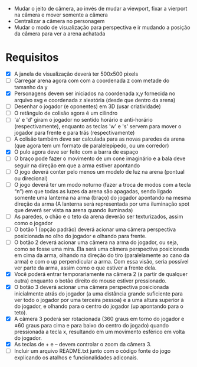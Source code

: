 - Mudar o jeito de câmera, ao invés de mudar a viewport, fixar a vierport na câmera e mover somente a câmera
- Centralizar a câmera no personagem
- Mudar o modo de visualização para perspectiva e ir mudando a posição da câmera para ver a arena achatada

# Requisitos
- [x] A janela de visualização deverá ter 500x500 pixels
- [ ] Carregar arena agora com com a coordenada z com metade do tamanho da y
- [x] Personagens devem ser iniciados na coordenada x,y fornecida no arquivo svg e coordenada z aleatória (desde que dentro da arena)
- [ ] Desenhar o jogador (e oponentes) em 3D (usar criatividade)
- [ ] O retângulo de colisão agora é um cilindro
- [ ] 'a' e 'd' giram o jogador no sentido horário e anti-horário (respectivamente), enquanto as teclas 'w' e 's' servem para mover o jogador para frente e para trás (respectivamente)
- [ ] A colisão também deve ser calculada para as novas paredes da arena (que agora tem um formato de paralelepípedo, ou um corredor)
- [x] O pulo agora deve ser feito com a barra de espaço
- [ ] O braço pode fazer o movimento de um cone imaginário e a bala deve seguir na direção em que a arma estiver apontando
- [ ] O jogo deverá conter pelo menos um modelo de luz na arena (pontual ou direcional)
- [ ] O jogo deverá ter um modo noturno (fazer a troca de modos com a tecla “n”) em que todas as luzes da arena são apagadas, sendo ligado somente uma lanterna na arma (braço) do jogador apontando na mesma direção da arma (A lanterna será representada por uma iluminação spot que deverá ser vista na arena quando iluminada)
- [ ] As paredes, o chão e o teto da arena deverão ser texturizados, assim como o jogador
- [ ] O botão 1 (opção padrão) deverá acionar uma câmera perspectiva posicionada no olho do jogador e olhando para frente. 
- [ ] O botão 2 deverá acionar uma câmera na arma do jogador, ou seja, como se fosse uma mira. Ela será uma câmera perspectiva posicionada em cima da arma, olhando na direção do tiro (paralelamente ao cano da arma) e com o up perpendicular a arma. Com essa visão, seria possível ver parte da arma, assim como o que estiver a frente dela.
- [x] Você poderá entrar temporariamente na câmera 2 (a partir de qualquer outra) enquanto o botão direito do mouse estiver pressionado. 
- [x] O botão 3 deverá acionar uma câmera perspectiva posicionada inicialmente atrás do jogador (a uma distância grande suficiente para ver todo o jogador por uma terceira pessoa) e a uma altura superior à do jogador, e olhando para o centro do jogador (up apontando para o teto). 
- [x] A câmera 3 poderá ser rotacionada (360 graus em torno do jogador e ±60 graus para cima e para baixo do centro do jogado) quando pressionada a tecla x, resultando em um movimento esférico em volta do jogador.
- [x] As teclas de + e – devem controlar o zoom da câmera 3.
- [ ] Incluir um arquivo README.txt junto com o código fonte do jogo explicando os atalhos e funcionalidades adiconais. 